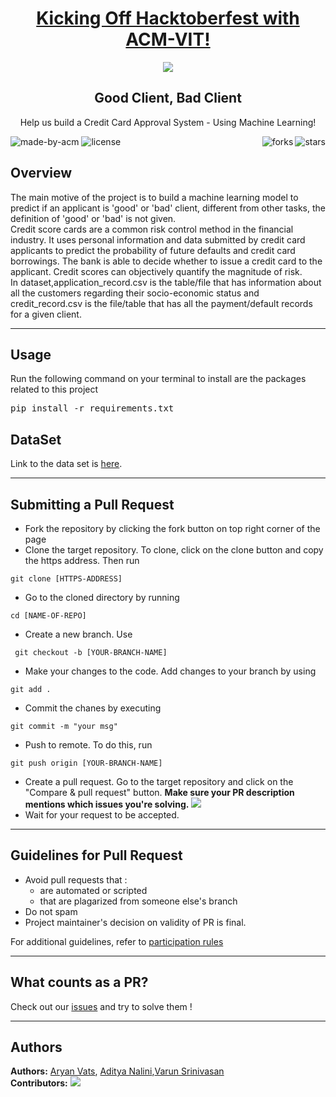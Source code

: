 <h1 align="center"><a href="https://organize.mlh.io/participants/events/4390-kickstarting-hacktoberfest-with-acm-vit">Kicking Off Hacktoberfest with ACM-VIT!</a></h1>
<p align="center">
<img src="https://raw.githubusercontent.com/Malika01/hacktoberfest-readme/master/Final.png">
</p>

<h2 align="center"> Good Client, Bad Client </h2>

<p align="center"> 
Help us build a Credit Card Approval System - Using Machine Learning!
</p>

<p>
  <a href="https://acmvit.in/" target="_blank">
  </a>
  <img alt="made-by-acm" src="https://img.shields.io/badge/MADE%20BY-ACM%20VIT-blue?style=for-the-badge"/>
  <img alt="license" src="https://img.shields.io/badge/License-MIT-green.svg?style=for-the-badge"  />
  <img alt="stars" src="https://img.shields.io/github/stars/ACM-VIT/Good-Client-Bad-Client?style=social" align="right"/> 
  <img alt="forks" src="https://img.shields.io/github/forks/ACM-VIT/Good-Client-Bad-Client?style=social" align="right"/>   
  
    
</p>

## Overview

The main motive of the project is to build a machine learning model to predict if an applicant is 'good' or 'bad' client, different from other tasks, the definition of 'good' or 'bad' is not given. <br>
Credit score cards are a common risk control method in the financial industry. It uses personal information and data submitted by credit card applicants to predict the probability of future defaults and credit card borrowings. The bank is able to decide whether to issue a credit card to the applicant. Credit scores can objectively quantify the magnitude of risk.<br>
    In dataset,application_record.csv is the table/file that has information about all the customers regarding their socio-economic status and credit_record.csv is the file/table that has all the payment/default records for a given client.<br>


---

## Usage
Run the following command on your terminal to install are the packages related to this project
<pre>pip install -r requirements.txt</pre>


## DataSet
   
   Link to the data set is [here](https://drive.google.com/drive/folders/1ltq08WdYxd-r9wnY60o78VBgN5FlMcKk?usp=sharing).
   
---
## Submitting a Pull Request

 * Fork the repository by clicking the fork button on top right corner of the page
 * Clone the target repository. To clone, click on the clone button and copy the https address. Then run 
 <pre><code>git clone [HTTPS-ADDRESS]</code></pre>
* Go to the cloned directory by running 
<pre><code>cd [NAME-OF-REPO]</code></pre>
* Create a new branch. Use 
<pre><code> git checkout -b [YOUR-BRANCH-NAME]</code></pre>
* Make your changes to the code. Add changes to your branch by using 
<pre><code>git add .</code></pre>
* Commit the chanes by executing
<pre><code>git commit -m "your msg"</code></pre>
* Push to remote. To do this, run 
<pre><code>git push origin [YOUR-BRANCH-NAME]</code></pre>
* Create a pull request. Go to the target repository and click on the "Compare & pull request" button. **Make sure your PR description mentions which issues you're solving.**
<img src="https://drive.google.com/u/1/uc?id=1f9JKAR-kRvCRGxIs_SAvegaYDPx53T9G&export=download"></img>
* Wait for your request to be accepted. 

---
## Guidelines for Pull Request

  * Avoid pull requests that :
      * are automated or scripted
      * that are plagarized from someone else's branch
  * Do not spam
  * Project maintainer's decision on validity of PR is final.

  For additional guidelines, refer to [participation rules](https://hacktoberfest.digitalocean.com/details#rules)

---

## What counts as a PR?

Check out our [issues](https://github.com/ACM-VIT/Good-Client-Bad-Client/issues) and try to solve them !
  

---
## Authors

**Authors:**  [Aryan Vats](https://github.com/avats101), [Aditya Nalini](https://github.com/adinalini),[Varun Srinivasan](https://github.com/DEV-VarunSrinivasan)
<br>
**Contributors:**  <a href="https://github.com/ACM-VIT/Good-Client-Bad-Client/graphs/contributors">
  <img src="https://contributors-img.web.app/image?repo=ACM-VIT/Good-Client-Bad-Client" /></a>
